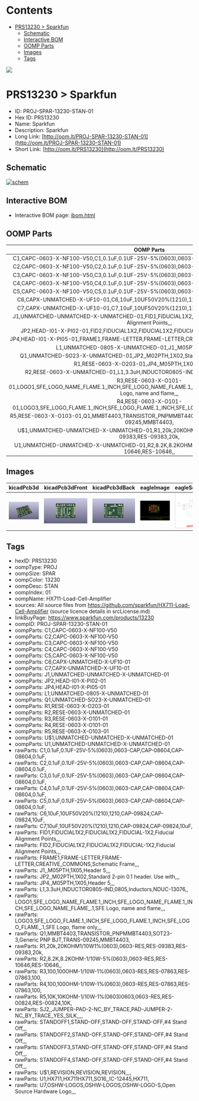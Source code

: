 



Contents
========

* [PRS13230 > Sparkfun](#prs13230--sparkfun)
	* [Schematic](#schematic)
	* [Interactive BOM](#interactive-bom)
	* [OOMP Parts](#oomp-parts)
	* [Images](#images)
	* [Tags](#tags)
  
![][im]
# PRS13230 > Sparkfun

- ID: PROJ-SPAR-13230-STAN-01
- Hex ID: PRS13230
- Name: Sparkfun
- Description: Sparkfun
- Long Link: [http://oom.lt/PROJ-SPAR-13230-STAN-01](http://oom.lt/PROJ-SPAR-13230-STAN-01)
- Short Link: [http://oom.lt/PRS13230](http://oom.lt/PRS13230)

## Schematic
  
[![schem](eagleSchemImage.png)](eagleSchemImage.png)
## Interactive BOM

- Interactive BOM page: [ibom.html](https://htmlpreview.github.io/?https://github.com/oomlout/oomlout_OOMP_projects/blob/main/PROJ-SPAR-13230-STAN-01/kicad/bom/ibom.html)

## OOMP Parts
  

|OOMP Parts|
| :---: |
|C1,CAPC-0603-X-NF100-V50,C1,0.1uF,0.1UF-25V-5%(0603),0603-CAP,CAP-08604,CAP-08604,0.1uF,|
|C2,CAPC-0603-X-NF100-V50,C2,0.1uF,0.1UF-25V-5%(0603),0603-CAP,CAP-08604,CAP-08604,0.1uF,|
|C3,CAPC-0603-X-NF100-V50,C3,0.1uF,0.1UF-25V-5%(0603),0603-CAP,CAP-08604,CAP-08604,0.1uF,|
|C4,CAPC-0603-X-NF100-V50,C4,0.1uF,0.1UF-25V-5%(0603),0603-CAP,CAP-08604,CAP-08604,0.1uF,|
|C5,CAPC-0603-X-NF100-V50,C5,0.1uF,0.1UF-25V-5%(0603),0603-CAP,CAP-08604,CAP-08604,0.1uF,|
|C6,CAPX-UNMATCHED-X-UF10-01,C6,10uF,10UF50V20%(1210),1210,CAP-09824,CAP-09824,10uF,|
|C7,CAPX-UNMATCHED-X-UF10-01,C7,10uF,10UF50V20%(1210),1210,CAP-09824,CAP-09824,10uF,|
|J1,UNMATCHED-UNMATCHED-X-UNMATCHED-01,FID1,FIDUCIAL1X2,FIDUCIAL1X2,FIDUCIAL-1X2,Fiducial Alignment Points,,,|
|JP2,HEAD-I01-X-PI02-01,FID2,FIDUCIAL1X2,FIDUCIAL1X2,FIDUCIAL-1X2,Fiducial Alignment Points,,,|
|JP4,HEAD-I01-X-PI05-01,FRAME1,FRAME-LETTER,FRAME-LETTER,CREATIVE_COMMONS,Schematic Frame,,,|
|L1,UNMATCHED-0805-X-UNMATCHED-01,J1,,M05PTH,1X05,Header 5,,,|
|Q1,UNMATCHED-SO23-X-UNMATCHED-01,JP2,,M02PTH,1X02,Standard 2-pin 0.1 header. Use with,,,|
|R1,RESE-0603-X-O203-01,JP4,,M05PTH,1X05,Header 5,,,|
|R2,RESE-0603-X-UNMATCHED-01,L1,3.3uH,INDUCTOR0805-IND,0805,Inductors,NDUC-13076,,|
|R3,RESE-0603-X-O101-01,LOGO1,SFE_LOGO_NAME_FLAME.1_INCH,SFE_LOGO_NAME_FLAME.1_INCH,SFE_LOGO_NAME_FLAME_.1,SFE Logo, name and flame,,,|
|R4,RESE-0603-X-O101-01,LOGO3,SFE_LOGO_FLAME.1_INCH,SFE_LOGO_FLAME.1_INCH,SFE_LOGO_FLAME_.1,SFE Logo, flame only,,,|
|R5,RESE-0603-X-O103-01,Q1,MMBT4403,TRANSISTOR_PNPMMBT4403,SOT23-3,Generic PNP BJT,TRANS-09245,MMBT4403,|
|U$1,UNMATCHED-UNMATCHED-X-UNMATCHED-01,R1,20k,20KOHM1/10W1%(0603),0603-RES,RES-09383,RES-09383,20k,|
|U1,UNMATCHED-UNMATCHED-X-UNMATCHED-01,R2,8.2K,8.2KOHM-1/10W-5%(0603),0603-RES,RES-10646,RES-10646,,|

## Images
  
  

|kicadPcb3d|kicadPcb3dFront|kicadPcb3dBack|eagleImage|eagleSchemImage|
| :---: | :---: | :---: | :---: | :---: |
|[![kicadPcb3d](kicadPcb3d_140.png)](kicadPcb3d.png)|[![kicadPcb3dFront](kicadPcb3dFront_140.png)](kicadPcb3dFront.png)|[![kicadPcb3dBack](kicadPcb3dBack_140.png)](kicadPcb3dBack.png)|[![eagleImage](eagleImage_140.png)](eagleImage.png)|[![eagleSchemImage](eagleSchemImage_140.png)](eagleSchemImage.png)|

## Tags

- hexID: PRS13230
- oompType: PROJ
- oompSize: SPAR
- oompColor: 13230
- oompDesc: STAN
- oompIndex: 01
- oompName: HX711-Load-Cell-Amplifier
- sources: All source files from https://github.com/sparkfun/HX711-Load-Cell-Amplifier (source licence details in srcLicense.md)
- linkBuyPage: https://www.sparkfun.com/products/13230
- oompID: PROJ-SPAR-13230-STAN-01
- oompParts: C1,CAPC-0603-X-NF100-V50
- oompParts: C2,CAPC-0603-X-NF100-V50
- oompParts: C3,CAPC-0603-X-NF100-V50
- oompParts: C4,CAPC-0603-X-NF100-V50
- oompParts: C5,CAPC-0603-X-NF100-V50
- oompParts: C6,CAPX-UNMATCHED-X-UF10-01
- oompParts: C7,CAPX-UNMATCHED-X-UF10-01
- oompParts: J1,UNMATCHED-UNMATCHED-X-UNMATCHED-01
- oompParts: JP2,HEAD-I01-X-PI02-01
- oompParts: JP4,HEAD-I01-X-PI05-01
- oompParts: L1,UNMATCHED-0805-X-UNMATCHED-01
- oompParts: Q1,UNMATCHED-SO23-X-UNMATCHED-01
- oompParts: R1,RESE-0603-X-O203-01
- oompParts: R2,RESE-0603-X-UNMATCHED-01
- oompParts: R3,RESE-0603-X-O101-01
- oompParts: R4,RESE-0603-X-O101-01
- oompParts: R5,RESE-0603-X-O103-01
- oompParts: U$1,UNMATCHED-UNMATCHED-X-UNMATCHED-01
- oompParts: U1,UNMATCHED-UNMATCHED-X-UNMATCHED-01
- rawParts: C1,0.1uF,0.1UF-25V-5%(0603),0603-CAP,CAP-08604,CAP-08604,0.1uF,
- rawParts: C2,0.1uF,0.1UF-25V-5%(0603),0603-CAP,CAP-08604,CAP-08604,0.1uF,
- rawParts: C3,0.1uF,0.1UF-25V-5%(0603),0603-CAP,CAP-08604,CAP-08604,0.1uF,
- rawParts: C4,0.1uF,0.1UF-25V-5%(0603),0603-CAP,CAP-08604,CAP-08604,0.1uF,
- rawParts: C5,0.1uF,0.1UF-25V-5%(0603),0603-CAP,CAP-08604,CAP-08604,0.1uF,
- rawParts: C6,10uF,10UF50V20%(1210),1210,CAP-09824,CAP-09824,10uF,
- rawParts: C7,10uF,10UF50V20%(1210),1210,CAP-09824,CAP-09824,10uF,
- rawParts: FID1,FIDUCIAL1X2,FIDUCIAL1X2,FIDUCIAL-1X2,Fiducial Alignment Points,,,
- rawParts: FID2,FIDUCIAL1X2,FIDUCIAL1X2,FIDUCIAL-1X2,Fiducial Alignment Points,,,
- rawParts: FRAME1,FRAME-LETTER,FRAME-LETTER,CREATIVE_COMMONS,Schematic Frame,,,
- rawParts: J1,,M05PTH,1X05,Header 5,,,
- rawParts: JP2,,M02PTH,1X02,Standard 2-pin 0.1 header. Use with,,,
- rawParts: JP4,,M05PTH,1X05,Header 5,,,
- rawParts: L1,3.3uH,INDUCTOR0805-IND,0805,Inductors,NDUC-13076,,
- rawParts: LOGO1,SFE_LOGO_NAME_FLAME.1_INCH,SFE_LOGO_NAME_FLAME.1_INCH,SFE_LOGO_NAME_FLAME_.1,SFE Logo, name and flame,,,
- rawParts: LOGO3,SFE_LOGO_FLAME.1_INCH,SFE_LOGO_FLAME.1_INCH,SFE_LOGO_FLAME_.1,SFE Logo, flame only,,,
- rawParts: Q1,MMBT4403,TRANSISTOR_PNPMMBT4403,SOT23-3,Generic PNP BJT,TRANS-09245,MMBT4403,
- rawParts: R1,20k,20KOHM1/10W1%(0603),0603-RES,RES-09383,RES-09383,20k,
- rawParts: R2,8.2K,8.2KOHM-1/10W-5%(0603),0603-RES,RES-10646,RES-10646,,
- rawParts: R3,100,100OHM-1/10W-1%(0603),0603-RES,RES-07863,RES-07863,100,
- rawParts: R4,100,100OHM-1/10W-1%(0603),0603-RES,RES-07863,RES-07863,100,
- rawParts: R5,10K,10KOHM-1/10W-1%(0603)0603,0603-RES,RES-00824,RES-00824,10K,
- rawParts: SJ2,,JUMPER-PAD-2-NC_BY_TRACE,PAD-JUMPER-2-NC_BY_TRACE_YES_SILK,,,,
- rawParts: STANDOFF1,STAND-OFF,STAND-OFF,STAND-OFF,#4 Stand Off,,,
- rawParts: STANDOFF2,STAND-OFF,STAND-OFF,STAND-OFF,#4 Stand Off,,,
- rawParts: STANDOFF3,STAND-OFF,STAND-OFF,STAND-OFF,#4 Stand Off,,,
- rawParts: STANDOFF4,STAND-OFF,STAND-OFF,STAND-OFF,#4 Stand Off,,,
- rawParts: U$1,REVISION,REVISION,REVISION,,,,
- rawParts: U1,HX711,HX711HX711,SO16,,IC-12445,HX711,
- rawParts: U7,OSHW-LOGOS,OSHW-LOGOS,OSHW-LOGO-S,Open Source Hardware Logo,,,



[im]: kicadPcb3d_450.png
